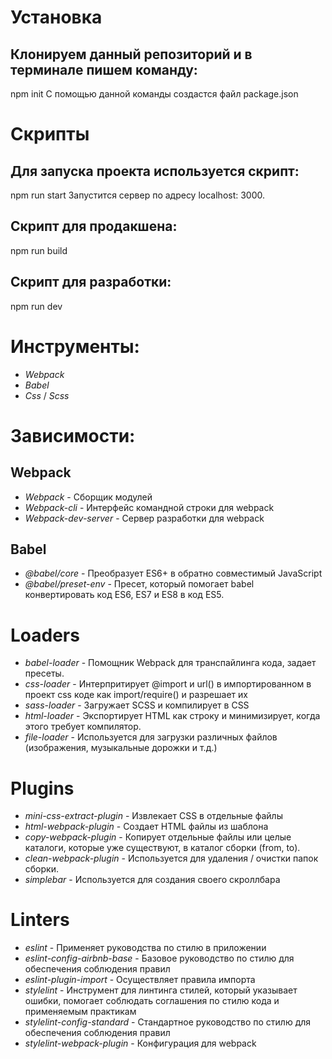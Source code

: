 # Установка
## Клонируем данный репозиторий и в терминале пишем команду:
npm init
 С помощью данной команды создастся файл package.json

# Скрипты
## Для запуска проекта используется скрипт:
npm run start
Запустится сервер по адресу localhost: 3000.

## Скрипт для продакшена:
npm run build

## Скрипт для разработки:
npm run dev

# Инструменты:
- _Webpack_
- _Babel_
- _Css_ / _Scss_

# Зависимости:

## Webpack
- _Webpack_ - Сборщик модулей
- _Webpack-cli_ - Интерфейс командной строки для webpack
- _Webpack-dev-server_ - Сервер разработки для webpack

## Babel
- _@babel/core_ - Преобразует ES6+ в обратно совместимый JavaScript
- _@babel/preset-env_ - Пресет, который помогает babel конвертировать код ES6, ES7 и ES8 в код ES5.


# Loaders
- _babel-loader_ - Помощник Webpack для транспайлинга кода, задает пресеты.
- _css-loader_  - Интерпритирует @import и url() в импортированном в проект css коде как import/require() и разрешает их
- _sass-loader_ -  Загружает SCSS и компилирует в CSS
- _html-loader_ - Экспортирует HTML как строку и минимизирует, когда этого требует компилятор.
- _file-loader_ - Используется для загрузки различных файлов (изображения, музыкальные дорожки и т.д.) 

# Plugins
- _mini-css-extract-plugin_ - Извлекает CSS в отдельные файлы
- _html-webpack-plugin_  - Создает HTML файлы из шаблона
- _copy-webpack-plugin_  - Копирует отдельные файлы или целые каталоги, которые уже существуют, в каталог сборки (from, to).
- _clean-webpack-plugin_ - Используется для удаления / очистки папок сборки.
- _simplebar_ - Используется для создания своего скроллбара 

# Linters
- _eslint_ - Применяет руководства по стилю в приложении
- _eslint-config-airbnb-base_ - Базовое руководство по стилю для обеспечения соблюдения правил
- _eslint-plugin-import_ - Осуществляет правила импорта
- _stylelint_ - Инструмент для линтинга стилей, который указывает ошибки, помогает соблюдать соглашения по стилю кода и применяемым практикам
- _stylelint-config-standard_ - Стандартное руководство по стилю для обеспечения соблюдения правил
- _stylelint-webpack-plugin_ - Конфигурация для webpack
